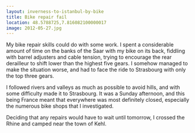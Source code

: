 ```yaml
---
layout: inverness-to-istanbul-by-bike
title: Bike repair fail
location: 48.5788725,7.816082100000017
image: 2012-05-27.jpg
---
```

My bike repair skills could do with some work. I spent a considerable amount of time on the banks of the Saar with my bike on its back, fiddling with barrel adjusters and cable tension, trying to encourage the rear derailleur to shift lower than the highest five gears. I somehow managed to make the situation worse, and had to face the ride to Strasbourg with only the top three gears.

I followed rivers and valleys as much as possible to avoid hills, and with some difficulty made it to Strasbourg. It was a Sunday afternoon, and this being France meant that everywhere was most definitely closed, especially the numerous bike shops that I investigated.

Deciding that any repairs would have to wait until tomorrow, I crossed the Rhine and camped near the town of Kehl.